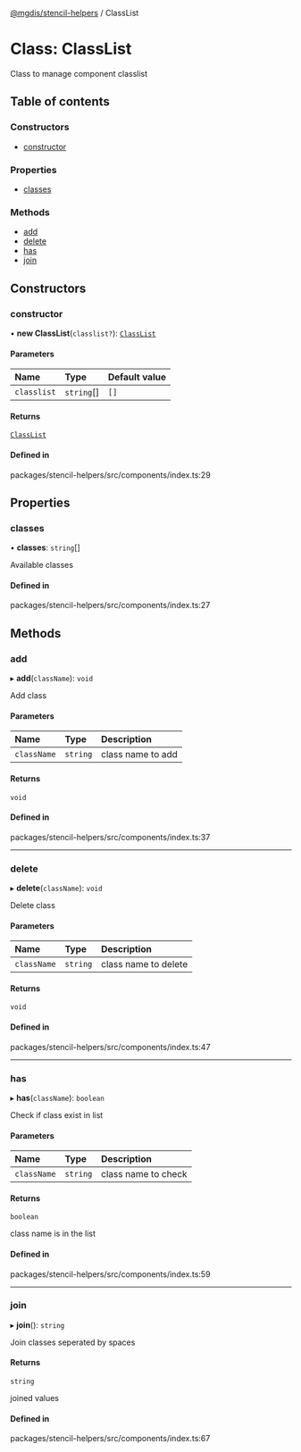 [@mgdis/stencil-helpers](../README.md) / ClassList

# Class: ClassList

Class to manage component classlist

## Table of contents

### Constructors

- [constructor](ClassList.md#constructor)

### Properties

- [classes](ClassList.md#classes)

### Methods

- [add](ClassList.md#add)
- [delete](ClassList.md#delete)
- [has](ClassList.md#has)
- [join](ClassList.md#join)

## Constructors

### constructor

• **new ClassList**(`classlist?`): [`ClassList`](ClassList.md)

#### Parameters

| Name        | Type       | Default value |
| :---------- | :--------- | :------------ |
| `classlist` | `string`[] | `[]`          |

#### Returns

[`ClassList`](ClassList.md)

#### Defined in

packages/stencil-helpers/src/components/index.ts:29

## Properties

### classes

• **classes**: `string`[]

Available classes

#### Defined in

packages/stencil-helpers/src/components/index.ts:27

## Methods

### add

▸ **add**(`className`): `void`

Add class

#### Parameters

| Name        | Type     | Description       |
| :---------- | :------- | :---------------- |
| `className` | `string` | class name to add |

#### Returns

`void`

#### Defined in

packages/stencil-helpers/src/components/index.ts:37

---

### delete

▸ **delete**(`className`): `void`

Delete class

#### Parameters

| Name        | Type     | Description          |
| :---------- | :------- | :------------------- |
| `className` | `string` | class name to delete |

#### Returns

`void`

#### Defined in

packages/stencil-helpers/src/components/index.ts:47

---

### has

▸ **has**(`className`): `boolean`

Check if class exist in list

#### Parameters

| Name        | Type     | Description         |
| :---------- | :------- | :------------------ |
| `className` | `string` | class name to check |

#### Returns

`boolean`

class name is in the list

#### Defined in

packages/stencil-helpers/src/components/index.ts:59

---

### join

▸ **join**(): `string`

Join classes seperated by spaces

#### Returns

`string`

joined values

#### Defined in

packages/stencil-helpers/src/components/index.ts:67
